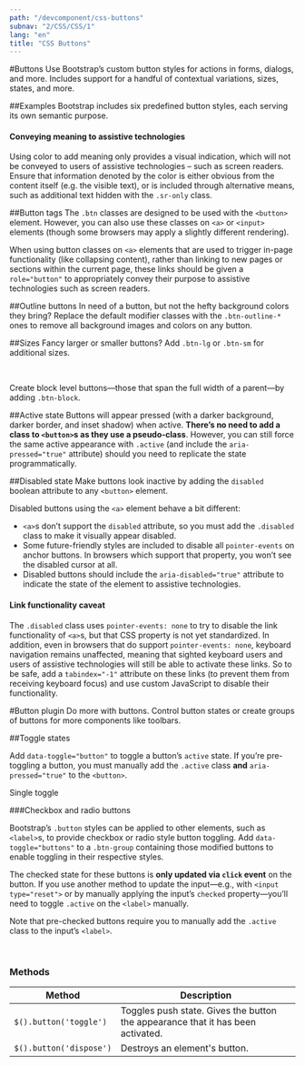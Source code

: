 ```yaml
---
path: "/devcomponent/css-buttons"
subnav: "2/CSS/CSS/1"
lang: "en"
title: "CSS Buttons"
---
```


#Buttons
Use Bootstrap’s custom button styles for actions in forms, dialogs, and more. Includes support for a handful of contextual variations, sizes, states, and more.

##Examples
Bootstrap includes six predefined button styles, each serving its own semantic purpose.
<htmlbuttonexample1 />

#### Conveying meaning to assistive technologies

Using color to add meaning only provides a visual indication, which will not be conveyed to users of assistive technologies – such as screen readers. Ensure that information denoted by the color is either obvious from the content itself (e.g. the visible text), or is included through alternative means, such as additional text hidden with the `.sr-only` class.

##Button tags
The `.btn` classes are designed to be used with the `<button>` element. However, you can also use these classes on `<a>` or `<input>` elements (though some browsers may apply a slightly different rendering).

When using button classes on `<a>` elements that are used to trigger in-page functionality (like collapsing content), rather than linking to new pages or sections within the current page, these links should be given a `role="button"` to appropriately convey their purpose to assistive technologies such as screen readers.
<htmlbuttonexample2 />

##Outline buttons
In need of a button, but not the hefty background colors they bring? Replace the default modifier classes with the `.btn-outline-*` ones to remove all background images and colors on any button.
<htmlbuttonexample3 />

##Sizes
Fancy larger or smaller buttons? Add `.btn-lg` or `.btn-sm` for additional sizes.
<htmlbuttonexample4 />

&nbsp;
<htmlbuttonexample5 />

Create block level buttons—those that span the full width of a parent—by adding `.btn-block`.
<htmlbuttonexample6 />

##Active state
Buttons will appear pressed (with a darker background, darker border, and inset shadow) when active. **There’s no need to add a class to `<button>`s as they use a pseudo-class**. However, you can still force the same active appearance with `.active` (and include the `aria-pressed="true"` attribute) should you need to replicate the state programmatically.
<htmlbuttonexample7 />

##Disabled state
Make buttons look inactive by adding the `disabled` boolean attribute to any `<button>` element.
<htmlbuttonexample8 />

Disabled buttons using the `<a>` element behave a bit different:

*   `<a>`s don’t support the `disabled` attribute, so you must add the `.disabled` class to make it visually appear disabled.
*   Some future-friendly styles are included to disable all `pointer-events` on anchor buttons. In browsers which support that property, you won’t see the disabled cursor at all.
*   Disabled buttons should include the `aria-disabled="true"` attribute to indicate the state of the element to assistive technologies.
<htmlbuttonexample9 />

#### Link functionality caveat

The `.disabled` class uses `pointer-events: none` to try to disable the link functionality of `<a>`s, but that CSS property is not yet standardized. In addition, even in browsers that do support `pointer-events: none`, keyboard navigation remains unaffected, meaning that sighted keyboard users and users of assistive technologies will still be able to activate these links. So to be safe, add a `tabindex="-1"` attribute on these links (to prevent them from receiving keyboard focus) and use custom JavaScript to disable their functionality.

#Button plugin
Do more with buttons. Control button states or create groups of buttons for more components like toolbars.

##Toggle states

Add `data-toggle="button"` to toggle a button’s `active` state. If you’re pre-toggling a button, you must manually add the `.active` class **and** `aria-pressed="true"` to the `<button>`.

Single toggle
<htmlbuttonexample10 />

###Checkbox and radio buttons

Bootstrap’s `.button` styles can be applied to other elements, such as `<label>`s, to provide checkbox or radio style button toggling. Add `data-toggle="buttons"` to a `.btn-group` containing those modified buttons to enable toggling in their respective styles.

The checked state for these buttons is **only updated via `click` event** on the button. If you use another method to update the input—e.g., with `<input type="reset">` or by manually applying the input’s `checked` property—you’ll need to toggle `.active` on the `<label>` manually.

Note that pre-checked buttons require you to manually add the `.active` class to the input’s `<label>`.
<htmlbuttonexample11 />

&nbsp;
<htmlbuttonexample12 />

### Methods

| Method | Description |
| --- | --- |
| `$().button('toggle')` | Toggles push state. Gives the button the appearance that it has been activated. |
| `$().button('dispose')` | Destroys an element's button. |